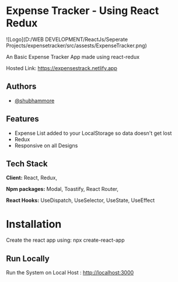 # Expense Tracker - Using React Redux

![Logo](D:/WEB DEVELOPMENT/ReactJs/Seperate Projects/expensetracker/src/assests/ExpenseTracker.png)

An Basic Expense Tracker App made using react-redux

Hosted Link: <https://expensestrack.netlify.app>

## Authors

- [@shubhammore](https://github.com/more1251)

## Features

- Expense List added to your LocalStorage so data doesn't get lost
- Redux
- Responsive on all Designs

## Tech Stack

**Client:** React, Redux,

**Npm packages:** Modal, Toastify, React Router,

**React Hooks:** UseDispatch, UseSelector, UseState, UseEffect

# Installation

Create the react app using: npx create-react-app

## Run Locally

Run the System on Local Host : <http://localhost:3000>
